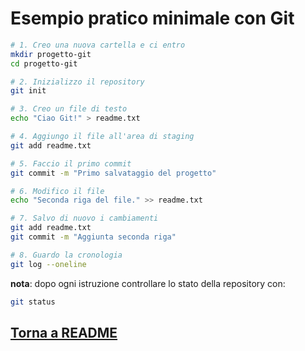 # Esempio pratico minimale con Git

```bash
# 1. Creo una nuova cartella e ci entro
mkdir progetto-git
cd progetto-git

# 2. Inizializzo il repository
git init

# 3. Creo un file di testo
echo "Ciao Git!" > readme.txt

# 4. Aggiungo il file all'area di staging
git add readme.txt

# 5. Faccio il primo commit
git commit -m "Primo salvataggio del progetto"

# 6. Modifico il file
echo "Seconda riga del file." >> readme.txt

# 7. Salvo di nuovo i cambiamenti
git add readme.txt
git commit -m "Aggiunta seconda riga"

# 8. Guardo la cronologia
git log --oneline
```
**nota**:
dopo ogni istruzione controllare lo stato della repository con:

```bash
git status
```
## [Torna a README](tutorial_git.md)

